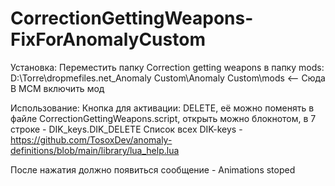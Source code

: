 # CorrectionGettingWeapons-FixForAnomalyCustom

Установка:
Переместить папку Correction getting weapons в папку mods: D:\Torre\dropmefiles.net_Anomaly Custom\Anomaly Custom\mods <-- Сюда
В MCM включить мод

Использование:
Кнопка для активации: DELETE, её можно поменять в файле CorrectionGettingWeapons.script, открыть можно блокнотом, в 7 строке -  DIK_keys.DIK_DELETE
Cписок всех DIK-keys - https://github.com/TosoxDev/anomaly-definitions/blob/main/library/lua_help.lua

После нажатия должно появиться сообщение - Animations stoped
